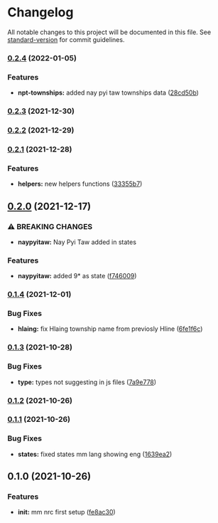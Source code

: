 # Changelog

All notable changes to this project will be documented in this file. See [standard-version](https://github.com/conventional-changelog/standard-version) for commit guidelines.

### [0.2.4](https://github.com/wai-lin/mm-nrc/compare/v0.2.3...v0.2.4) (2022-01-05)


### Features

* **npt-townships:** added nay pyi taw townships data ([28cd50b](https://github.com/wai-lin/mm-nrc/commit/28cd50b6581ef4acab56e1d1d87f0cd26ef30cf4))

### [0.2.3](https://github.com/wai-lin/mm-nrc/compare/v0.2.2...v0.2.3) (2021-12-30)

### [0.2.2](https://github.com/wai-lin/mm-nrc/compare/v0.2.1...v0.2.2) (2021-12-29)

### [0.2.1](https://github.com/wai-lin/mm-nrc/compare/v0.2.0...v0.2.1) (2021-12-28)


### Features

* **helpers:** new helpers functions ([33355b7](https://github.com/wai-lin/mm-nrc/commit/33355b70c73608adcda82d9d77955b2092d69c8e))

## [0.2.0](https://github.com/wai-lin/mm-nrc/compare/v0.1.4...v0.2.0) (2021-12-17)


### ⚠ BREAKING CHANGES

* **naypyitaw:** Nay Pyi Taw added in states

### Features

* **naypyitaw:** added 9* as state ([f746009](https://github.com/wai-lin/mm-nrc/commit/f746009d0cd1af2144a57fb7271195e7700b9fe3))

### [0.1.4](https://github.com/wai-lin/mm-nrc/compare/v0.1.3...v0.1.4) (2021-12-01)


### Bug Fixes

* **hlaing:** fix Hlaing township name from previosly Hline ([6fe1f6c](https://github.com/wai-lin/mm-nrc/commit/6fe1f6c7aeab6ebc258537fb9474ab4c21bd5125))

### [0.1.3](https://github.com/wai-lin/mm-nrc/compare/v0.1.2...v0.1.3) (2021-10-28)


### Bug Fixes

* **type:** types not suggesting in js files ([7a9e778](https://github.com/wai-lin/mm-nrc/commit/7a9e7787521ba5a4b2da2734b49d766c0b99d76f))

### [0.1.2](https://github.com/wai-lin/mm-nrc/compare/v0.1.1...v0.1.2) (2021-10-26)

### [0.1.1](https://github.com/wai-lin/mm-nrc/compare/v0.1.0...v0.1.1) (2021-10-26)


### Bug Fixes

* **states:** fixed states mm lang showing eng ([1639ea2](https://github.com/wai-lin/mm-nrc/commit/1639ea278427b69d3e04a7b6a1d6873410780ec1))

## 0.1.0 (2021-10-26)


### Features

* **init:** mm nrc first setup ([fe8ac30](https://github.com/wai-lin/mm-nrc/commit/fe8ac3095a2390b276c730c366c33f7ca8c431f1))
